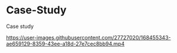 # Case-Study
Case study


https://user-images.githubusercontent.com/27727020/168455343-ae659129-8359-43ee-a18d-27e7cec8bb94.mp4

